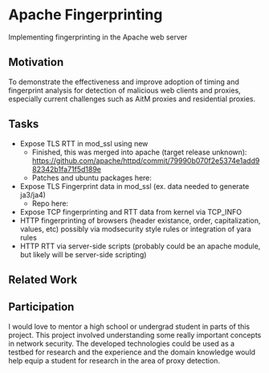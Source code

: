 # Apache Fingerprinting
Implementing fingerprinting in the Apache web server

## Motivation
To demonstrate the effectiveness and improve adoption of timing and fingerprint analysis for detection of malicious web clients and proxies, especially current challenges such as AitM proxies and residential proxies.

## Tasks
  - Expose TLS RTT in mod_ssl using new 
    - Finished, this was merged into apache (target release unknown): https://github.com/apache/httpd/commit/79990b070f2e5374e1add982342b1fa71f5d189e
    - Patches and ubuntu packages here: 
  - Expose TLS Fingerprint data in mod_ssl (ex. data needed to generate ja3/ja4)
    - Repo here:
  - Expose TCP fingerprinting and RTT data from kernel via TCP_INFO
  - HTTP fingerprinting of browsers (header existance, order, capitalization, values, etc) possibly via modsecurity style rules or integration of yara rules
  - HTTP RTT via server-side scripts (probably could be an apache module, but likely will be server-side scripting)

## Related Work



## Participation
I would love to mentor a high school or undergrad student in parts of this project. This project involved understanding some really important concepts in network security. The developed technologies could be used as a testbed for research and the experience and the domain knowledge would help equip a student for research in the area of proxy detection.


